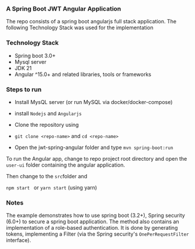### A Spring Boot JWT Angular Application
The repo consists of a spring boot angularjs full stack application. 
The following Technology Stack was used for the implementation

### Technology Stack
- Spring boot 3.0+
- Mysql server
- JDK 21
- Angular ^15.0+ and related libraries, tools or frameworks

###  Steps to run

- Install MysQL server (or run MySQL via docker/docker-compose)
- install ```Nodejs``` and ```Angularjs```
- Clone the repository using

- ``` git clone <repo-name> ``` and ```cd <repo-name>```
- Open the jwt-spring-angular folder and type ```mvn spring-boot:run```

To run the Angular app, change to repo project root directory and open the ```user-ui``` folder 
containing the angular application. 

Then change to the ```src```folder and 

```npm start ``` or ```yarn start``` (using yarn)

### Notes
The example demonstrates how to use spring boot (3.2+), Spring security (6.0+)
to secure a spring boot application. The method also contains an implementation of a role-based 
authentication. It is done by generating tokens, implementing a Filter (via the Spring security's  ```OnePerRequestFilter``` interface).
